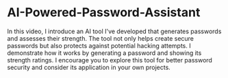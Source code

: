 # AI-Powered-Password-Assistant
In this video, I introduce an AI tool I've developed that generates passwords and assesses their strength. The tool not only helps create secure passwords but also protects against potential hacking attempts. I demonstrate how it works by generating a password and showing its strength ratings. I encourage you to explore this tool for better password security and consider its application in your own projects.
